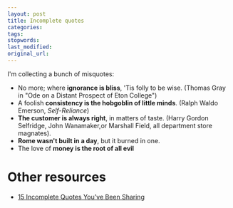 ```yaml
---
layout: post
title: Incomplete quotes
categories:
tags:
stopwords:
last_modified:
original_url:
---
```


I'm collecting a bunch of misquotes:

<!--more-->

* No more; where **ignorance is bliss**, 'Tis folly to be wise. (Thomas Gray in "Ode on a Distant Prospect of Eton College")
* A foolish **consistency is the hobgoblin of little minds**. (Ralph Waldo Emerson, *Self-Reliance*)
* **The customer is always right**, in matters of taste. (Harry Gordon Selfridge, John Wanamaker,or Marshall Field, all department store magnates).
* **Rome wasn't built in a day**, but it burned in one.
* The love of **money is the root of all evil**

# Other resources

* [15 Incomplete Quotes You’ve Been Sharing](https://www.alux.com/incomplete-quotes/)
